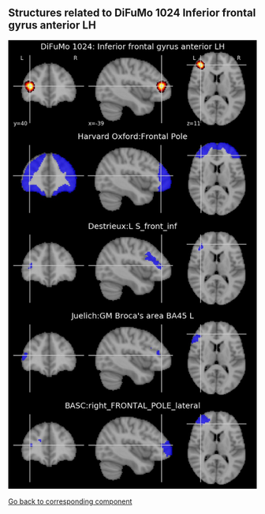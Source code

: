 


## Structures related to DiFuMo 1024 Inferior frontal gyrus anterior LH

![796](796.jpg "Structures related to DiFuMo 1024 Inferior frontal gyrus anterior LH")

[Go back to corresponding component](https://parietal-inria.github.io/DiFuMo/1024/html/796.html)